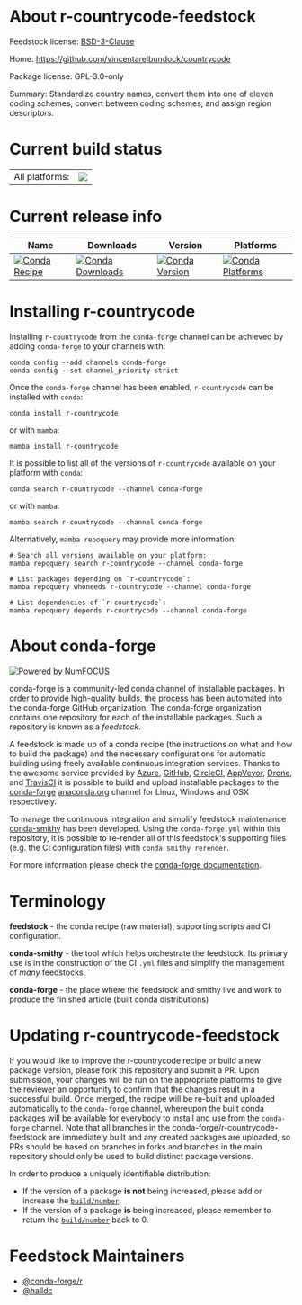 About r-countrycode-feedstock
=============================

Feedstock license: [BSD-3-Clause](https://github.com/conda-forge/r-countrycode-feedstock/blob/main/LICENSE.txt)

Home: https://github.com/vincentarelbundock/countrycode

Package license: GPL-3.0-only

Summary: Standardize country names, convert them into one of eleven coding schemes, convert between coding schemes, and assign region descriptors.

Current build status
====================


<table><tr><td>All platforms:</td>
    <td>
      <a href="https://dev.azure.com/conda-forge/feedstock-builds/_build/latest?definitionId=4211&branchName=main">
        <img src="https://dev.azure.com/conda-forge/feedstock-builds/_apis/build/status/r-countrycode-feedstock?branchName=main">
      </a>
    </td>
  </tr>
</table>

Current release info
====================

| Name | Downloads | Version | Platforms |
| --- | --- | --- | --- |
| [![Conda Recipe](https://img.shields.io/badge/recipe-r--countrycode-green.svg)](https://anaconda.org/conda-forge/r-countrycode) | [![Conda Downloads](https://img.shields.io/conda/dn/conda-forge/r-countrycode.svg)](https://anaconda.org/conda-forge/r-countrycode) | [![Conda Version](https://img.shields.io/conda/vn/conda-forge/r-countrycode.svg)](https://anaconda.org/conda-forge/r-countrycode) | [![Conda Platforms](https://img.shields.io/conda/pn/conda-forge/r-countrycode.svg)](https://anaconda.org/conda-forge/r-countrycode) |

Installing r-countrycode
========================

Installing `r-countrycode` from the `conda-forge` channel can be achieved by adding `conda-forge` to your channels with:

```
conda config --add channels conda-forge
conda config --set channel_priority strict
```

Once the `conda-forge` channel has been enabled, `r-countrycode` can be installed with `conda`:

```
conda install r-countrycode
```

or with `mamba`:

```
mamba install r-countrycode
```

It is possible to list all of the versions of `r-countrycode` available on your platform with `conda`:

```
conda search r-countrycode --channel conda-forge
```

or with `mamba`:

```
mamba search r-countrycode --channel conda-forge
```

Alternatively, `mamba repoquery` may provide more information:

```
# Search all versions available on your platform:
mamba repoquery search r-countrycode --channel conda-forge

# List packages depending on `r-countrycode`:
mamba repoquery whoneeds r-countrycode --channel conda-forge

# List dependencies of `r-countrycode`:
mamba repoquery depends r-countrycode --channel conda-forge
```


About conda-forge
=================

[![Powered by
NumFOCUS](https://img.shields.io/badge/powered%20by-NumFOCUS-orange.svg?style=flat&colorA=E1523D&colorB=007D8A)](https://numfocus.org)

conda-forge is a community-led conda channel of installable packages.
In order to provide high-quality builds, the process has been automated into the
conda-forge GitHub organization. The conda-forge organization contains one repository
for each of the installable packages. Such a repository is known as a *feedstock*.

A feedstock is made up of a conda recipe (the instructions on what and how to build
the package) and the necessary configurations for automatic building using freely
available continuous integration services. Thanks to the awesome service provided by
[Azure](https://azure.microsoft.com/en-us/services/devops/), [GitHub](https://github.com/),
[CircleCI](https://circleci.com/), [AppVeyor](https://www.appveyor.com/),
[Drone](https://cloud.drone.io/welcome), and [TravisCI](https://travis-ci.com/)
it is possible to build and upload installable packages to the
[conda-forge](https://anaconda.org/conda-forge) [anaconda.org](https://anaconda.org/)
channel for Linux, Windows and OSX respectively.

To manage the continuous integration and simplify feedstock maintenance
[conda-smithy](https://github.com/conda-forge/conda-smithy) has been developed.
Using the ``conda-forge.yml`` within this repository, it is possible to re-render all of
this feedstock's supporting files (e.g. the CI configuration files) with ``conda smithy rerender``.

For more information please check the [conda-forge documentation](https://conda-forge.org/docs/).

Terminology
===========

**feedstock** - the conda recipe (raw material), supporting scripts and CI configuration.

**conda-smithy** - the tool which helps orchestrate the feedstock.
                   Its primary use is in the construction of the CI ``.yml`` files
                   and simplify the management of *many* feedstocks.

**conda-forge** - the place where the feedstock and smithy live and work to
                  produce the finished article (built conda distributions)


Updating r-countrycode-feedstock
================================

If you would like to improve the r-countrycode recipe or build a new
package version, please fork this repository and submit a PR. Upon submission,
your changes will be run on the appropriate platforms to give the reviewer an
opportunity to confirm that the changes result in a successful build. Once
merged, the recipe will be re-built and uploaded automatically to the
`conda-forge` channel, whereupon the built conda packages will be available for
everybody to install and use from the `conda-forge` channel.
Note that all branches in the conda-forge/r-countrycode-feedstock are
immediately built and any created packages are uploaded, so PRs should be based
on branches in forks and branches in the main repository should only be used to
build distinct package versions.

In order to produce a uniquely identifiable distribution:
 * If the version of a package **is not** being increased, please add or increase
   the [``build/number``](https://docs.conda.io/projects/conda-build/en/latest/resources/define-metadata.html#build-number-and-string).
 * If the version of a package **is** being increased, please remember to return
   the [``build/number``](https://docs.conda.io/projects/conda-build/en/latest/resources/define-metadata.html#build-number-and-string)
   back to 0.

Feedstock Maintainers
=====================

* [@conda-forge/r](https://github.com/orgs/conda-forge/teams/r/)
* [@halldc](https://github.com/halldc/)


